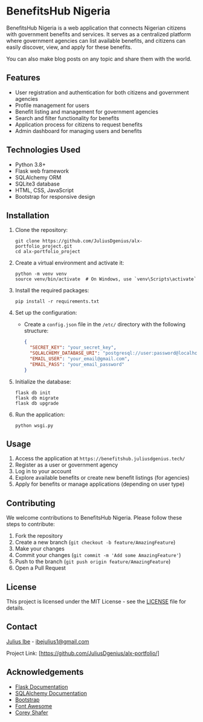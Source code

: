 # BenefitsHub Nigeria

BenefitsHub Nigeria is a web application that connects Nigerian citizens with government benefits and services. It serves as a centralized platform where government agencies can list available benefits, and citizens can easily discover, view, and apply for these benefits.

You can also make blog posts on any topic and share them with the world.


## Features

- User registration and authentication for both citizens and government agencies
- Profile management for users
- Benefit listing and management for government agencies
- Search and filter functionality for benefits
- Application process for citizens to request benefits
- Admin dashboard for managing users and benefits

## Technologies Used

- Python 3.8+
- Flask web framework
- SQLAlchemy ORM
- SQLite3 database
- HTML, CSS, JavaScript
- Bootstrap for responsive design

## Installation

1. Clone the repository:
   ```
   git clone https://github.com/JuliusDgenius/alx-portfolio_project.git
   cd alx-portfolio_project
   ```

2. Create a virtual environment and activate it:
   ```
   python -m venv venv
   source venv/bin/activate  # On Windows, use `venv\Scripts\activate`
   ```

3. Install the required packages:
   ```
   pip install -r requirements.txt
   ```

4. Set up the configuration:
   - Create a `config.json` file in the `/etc/` directory with the following structure:
     ```json
     {
       "SECRET_KEY": "your_secret_key",
       "SQLALCHEMY_DATABASE_URI": "postgresql://user:password@localhost/benefitshub",
       "EMAIL_USER": "your_email@gmail.com",
       "EMAIL_PASS": "your_email_password"
     }
     ```

5. Initialize the database:
   ```
   flask db init
   flask db migrate
   flask db upgrade
   ```

6. Run the application:
   ```
   python wsgi.py
   ```

## Usage

1. Access the application at `https://benefitshub.juliusdgenius.tech/`
2. Register as a user or government agency
3. Log in to your account
4. Explore available benefits or create new benefit listings (for agencies)
5. Apply for benefits or manage applications (depending on user type)

## Contributing

We welcome contributions to BenefitsHub Nigeria. Please follow these steps to contribute:

1. Fork the repository
2. Create a new branch (`git checkout -b feature/AmazingFeature`)
3. Make your changes
4. Commit your changes (`git commit -m 'Add some AmazingFeature'`)
5. Push to the branch (`git push origin feature/AmazingFeature`)
6. Open a Pull Request

## License

This project is licensed under the MIT License - see the [LICENSE](LICENSE) file for details.

## Contact

[Julius Ibe](https://twitter.com/@0xjulius_) - ibejulius1@gmail.com

Project Link: [https://github.com/JuliusDgenius/alx-portfolio/]

## Acknowledgements

- [Flask Documentation](https://flask.palletsprojects.com/)
- [SQLAlchemy Documentation](https://docs.sqlalchemy.org/)
- [Bootstrap](https://getbootstrap.com/)
- [Font Awesome](https://fontawesome.com/)
- [Corey Shafer](https://www.youtube.com/c/coreymschafer)
